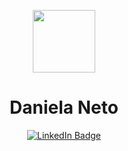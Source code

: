 <p align="center"><img src="https://media.giphy.com/media/v1.Y2lkPTc5MGI3NjExdzlueGF3cWs5ZDQ5OXd3ZXE2YW1mNXR5eHZ4YjlmaXAzdm1keW1pcyZlcD12MV9pbnRlcm5hbF9naWZfYnlfaWQmY3Q9Zw/xTk9ZvMnbIiIew7IpW/giphy.gif" width="100"/></p>
<p align="center"> <h1 align="center"> Daniela Neto </h1> </p>
<p align="center"><a href="https://www.linkedin.com/in/neto-daniela/"><img src="https://img.shields.io/badge/LinkedIn-blue?style=for-the-badge&logo=linkedin&logoColor=white" alt="LinkedIn Badge"></a>
